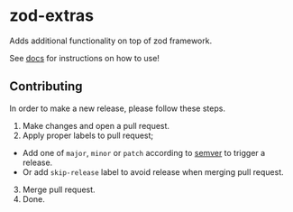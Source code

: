 # zod-extras

Adds additional functionality on top of zod framework.

See [docs](/docs) for instructions on how to use!

## Contributing

In order to make a new release, please follow these steps.

1. Make changes and open a pull request.
2. Apply proper labels to pull request;

-   Add one of `major`, `minor` or `patch` according to [semver](https://semver.org/) to trigger a release.
-   Or add `skip-release` label to avoid release when merging pull request.

3. Merge pull request.
4. Done.

